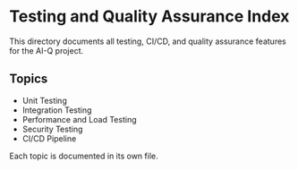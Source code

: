 # Testing and Quality Assurance Index

This directory documents all testing, CI/CD, and quality assurance features for the AI-Q project.

## Topics
- Unit Testing
- Integration Testing
- Performance and Load Testing
- Security Testing
- CI/CD Pipeline

Each topic is documented in its own file. 